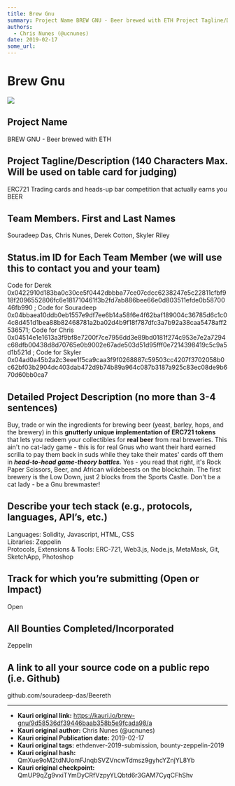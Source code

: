 ```yaml
---
title: Brew Gnu
summary: Project Name BREW GNU - Beer brewed with ETH Project Tagline/Description (140 Characters Max. Will be used on table card for judging) ERC721 Trading cards and heads-up bar competition that actually earns you BEER Team Members. First and Last Names Souradeep Das, Chris Nunes, Derek Cotton, Skyler Riley Status.im ID for Each Team Member (we will use this to contact you and your team) Code for Derek 0x0422910d183ba0c30ce5f0442dbbba77ce07cdcc6238247e5c22811cfbf918f2096552806fc6e181710461f3b2fd7ab886
authors:
  - Chris Nunes (@ucnunes)
date: 2019-02-17
some_url: 
---
```


# Brew Gnu



![](https://ipfs.infura.io/ipfs/QmZXfKNEeFdcP5wv6dGNQuRRqK8YdnzHHy4ML2h2SUYJFU)

## Project Name
BREW GNU - Beer brewed with ETH

## Project Tagline/Description (140 Characters Max. Will be used on table card for judging)
ERC721 Trading cards and heads-up bar competition that actually earns you BEER

## Team Members. First and Last Names
Souradeep Das, Chris Nunes, Derek Cotton, Skyler Riley

## Status.im ID for Each Team Member (we will use this to contact you and your team)
Code for Derek 0x0422910d183ba0c30ce5f0442dbbba77ce07cdcc6238247e5c22811cfbf918f2096552806fc6e181710461f3b2fd7ab886bee66e0d803511efde0b5870046fb990 ; 
Code for Souradeep 0x04bbaea10ddb0eb1557e9df7ee6b14a58f6e4f62baf189004c36785d6c1c04c8d451d1bea88b82468781a2ba02d4b9f18f787dfc3a7b92a38caa5478aff2536571; 
Code for Chris 0x04514e1e1613a3f9bf8e7200f7ce7956dd3e89bd0181f274c953e7e2a7294c68dfb00438d8d70765e0b9002e67ade503d51d95fff0e7214398419c5c9a5d1b521d ; 
Code for Skyler 0x04ad0a45b2a2c3eee1f5ca9caa3f9f0268887c59503cc4207f3702058b0c62bf03b2904dc403dab472d9b74b89a964c087b3187a925c83ec08de9b670d60bb0ca7

## Detailed Project Description (no more than 3-4 sentences)
Buy, trade or win the ingredients for brewing beer (yeast, barley, hops, and the brewery) in this **gnutterly unique implementation of ERC721 tokens** that lets you redeem your collectibles for **real beer** from real breweries.  This ain't no cat-lady game - this is for real Gnus who want their hard earned scrilla to pay them back in suds while they take their mates' cards off them in ***head-to-head game-theory battles.***  Yes - you read that right, it's Rock Paper Scissors, Beer, and African wildebeests on the blockchain. The first brewery is the Low Down, just 2 blocks from the Sports Castle.  Don't be a cat lady - be a Gnu brewmaster!

## Describe your tech stack (e.g., protocols, languages, API’s, etc.)
Languages: Solidity, Javascript, HTML, CSS  
Libraries: Zeppelin  
Protocols, Extensions & Tools: ERC-721, Web3.js, Node.js, MetaMask, Git, SketchApp, Photoshop  

## Track for which you’re submitting (Open or Impact)
Open

## All Bounties Completed/Incorporated
Zeppelin

## A link to all your source code on a public repo (i.e. Github)
github.com/souradeep-das/Beereth






---

- **Kauri original link:** https://kauri.io/brew-gnu/9d58536df39446baab358b5e9fcada98/a
- **Kauri original author:** Chris Nunes (@ucnunes)
- **Kauri original Publication date:** 2019-02-17
- **Kauri original tags:** ethdenver-2019-submission, bounty-zeppelin-2019
- **Kauri original hash:** QmXue9oM2tdNUomFJnqbSVZVncwTdmsz9gyhcYZnjYL8Yb
- **Kauri original checkpoint:** QmUP9qZg9vxiTYmDyCRfVzpyYLQbtd6r3GAM7CyqCFhShv



